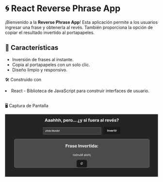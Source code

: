 # 🌀 React Reverse Phrase App

¡Bienvenido a la **Reverse Phrase App**! Esta aplicación permite a los usuarios ingresar una frase y obtenerla al revés. También proporciona la opción de copiar el resultado invertido al portapapeles.

## 🌟 Características

- Inversión de frases al instante.
- Copia al portapapeles con un solo clic.
- Diseño limpio y responsivo.

🛠️ Construido con

<li> React - Biblioteca de JavaScript para construir interfaces de usuario.
 
<br>
<br>

🖥️ Captura de Pantalla

![Screenshot of this app working](./src/images/Screenshot.png)
